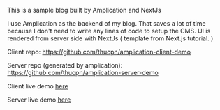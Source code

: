 This is a sample blog built by Amplication and NextJs

I use Amplication as the backend of my blog. That saves a lot of time because I don't need to write any lines of code to setup the CMS. UI is rendered from server side with NextJs ( template from Next.js tutorial. )

Client repo: https://github.com/thucpn/amplication-client-demo

Server repo (generated by amplication): https://github.com/thucpn/amplication-server-demo

Client live demo [here](https://amplication-client-demo.vercel.app)

Server live demo [here](https://ckucijpib12919151bs6rwwjg22p-server-vn57etnuya-ue.a.run.app/)

